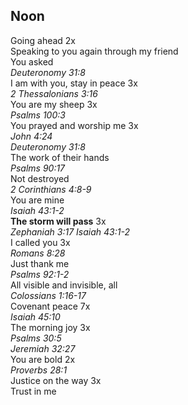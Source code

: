 ## Noon

Going ahead 2x  
Speaking to you again through my friend  
You asked  
_Deuteronomy 31:8_  
I am with you, stay in peace 3x  
_2 Thessalonians 3:16_  
You are my sheep 3x  
_Psalms 100:3_  
You prayed and worship me 3x  
_John 4:24_  
_Deuteronomy 31:8_  
The work of their hands  
_Psalms 90:17_  
Not destroyed  
_2 Corinthians 4:8-9_  
You are mine  
_Isaiah 43:1-2_  
**The storm will pass** 3x  
_Zephaniah 3:17_
_Isaiah 43:1-2_  
I called you 3x  
_Romans 8:28_  
Just thank me  
_Psalms 92:1-2_  
All visible and invisible, all  
_Colossians 1:16-17_  
Covenant peace 7x  
_Isaiah 45:10_  
The morning joy 3x  
_Psalms 30:5_  
_Jeremiah 32:27_  
You are bold 2x  
_Proverbs 28:1_  
Justice on the way 3x  
Trust in me  